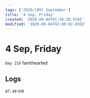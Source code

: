 ```yaml
---
tags: ['2020/[09] September']
title: '4 Sep, Friday'
created: '2020-09-04T01:58:20.910Z'
modified: '2020-09-04T02:00:02.030Z'
---
```


# 4 Sep, Friday

`Day 216` fainthearted


## Logs
`07.49` init
